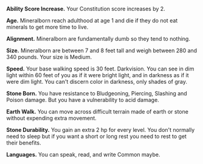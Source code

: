 **Ability Score Increase.** Your Constitution score increases by 2. 

**Age.** Mineralborn reach adulthood at age 1 and die if they do not eat minerals to get more time to live.

**Alignment.** Mineralborn are fundamentally dumb so they tend to nothing. 

**Size.** Mineralborn are between 7 and 8 feet tall and weigh between 280 and 340 pounds. Your size is Medium.

**Speed.** Your base walking speed is 30 feet. Darkvision. You can see in dim light within 60 feet of you as if it were bright light, and in darkness as if it were dim light. You can't discern color in darkness, only shades of gray.

**Stone Born.** You have resistance to Bludgeoning, Piercing, Slashing and Poison damage. But you have a vulnerability to acid damage.

**Earth Walk.** You can move across difficult terrain made of earth or stone without expending extra movement.

**Stone Durability.** You gain an extra 2 hp for every level. You don't normally need to sleep but if you want a short or long rest you need to rest to get their benefits.

**Languages.** You can speak, read, and write Common maybe.